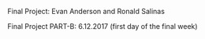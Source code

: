 Final Project: Evan Anderson and Ronald Salinas

Final Project PART-B: 6.12.2017 (first day of the final week)
